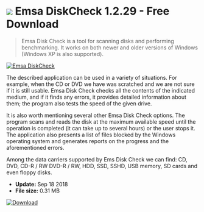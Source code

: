 # ![](https://cdn.softexe.net/static/icon/3/emsa-diskcheck-9816.png) Emsa DiskCheck 1.2.29 - Free Download

> Emsa Disk Check is a tool for scanning disks and performing benchmarking. It works on both newer and older versions of Windows (Windows XP is also supported).

[![Emsa DiskCheck](https://gallery.dpcdn.pl/imgc/Tools/84858/g_-_420x350_1.5_-_x00703df5-bcf1-435b-8865-581255c4f850.jpg)](https://softexe.net/win/system/diagnostics-tests/emsa-diskcheck:ahpf.html)

The described application can be used in a variety of situations. For example, when the CD or DVD we have was scratched and we are not sure if it is still usable. Emsa Disk Check checks all the contents of the indicated medium, and if it finds any errors, it provides detailed information about them; the program also tests the speed of the given drive.
 
 It is also worth mentioning several other Emsa Disk Check options. The program scans and reads the disk at the maximum available speed until the operation is completed (it can take up to several hours) or the user stops it. The application also presents a list of files blocked by the Windows operating system and generates reports on the progress and the aforementioned errors.
 
 Among the data carriers supported by Ems Disk Check we can find: CD, DVD, CD-R / RW DVD-R / RW, HDD, SSD, SSHD, USB memory, SD cards and even floppy disks.


- **Update:** Sep 18 2018
- **File size:** 0.31 MB

[![Download](https://cdn.softexe.net/static/img/download.png)](https://softexe.net/win/system/diagnostics-tests/emsa-diskcheck:ahpf.html)

